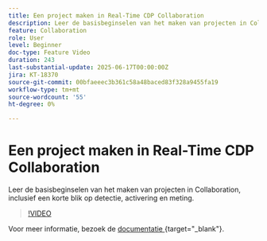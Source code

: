 ```yaml
---
title: Een project maken in Real-Time CDP Collaboration
description: Leer de basisbeginselen van het maken van projecten in Collaboration, inclusief een korte blik op detectie, activering en meting.
feature: Collaboration
role: User
level: Beginner
doc-type: Feature Video
duration: 243
last-substantial-update: 2025-06-17T00:00:00Z
jira: KT-18370
source-git-commit: 00bfaeeec3b361c58a48baced83f328a9455fa19
workflow-type: tm+mt
source-wordcount: '55'
ht-degree: 0%

---
```



# Een project maken in Real-Time CDP Collaboration

Leer de basisbeginselen van het maken van projecten in Collaboration, inclusief een korte blik op detectie, activering en meting.

>[!VIDEO](https://video.tv.adobe.com/v/3464033/?learn=on&enablevpops)

Voor meer informatie, bezoek de [ documentatie ](https://experienceleague.adobe.com/en/docs/real-time-cdp-collaboration/using/collaborate/manage-projects){target="_blank"}.
